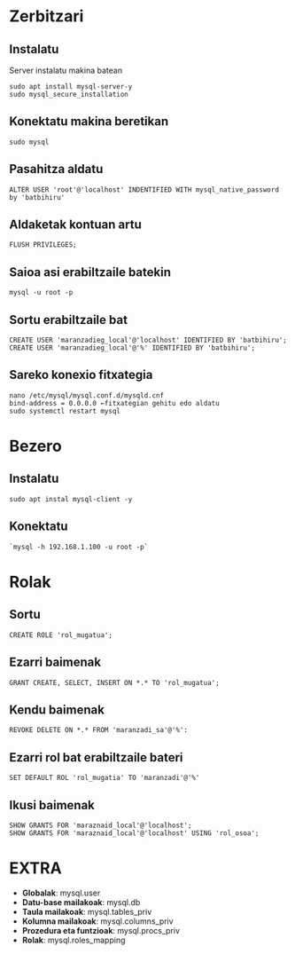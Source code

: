 
# Zerbitzari
## Instalatu
Server instalatu makina batean
```
sudo apt install mysql-server-y
sudo mysql_secure_installation
```
## Konektatu makina beretikan
```
sudo mysql
```

## Pasahitza aldatu
```
ALTER USER 'root'@'localhost' INDENTIFIED WITH mysql_native_password by 'batbihiru'
```

## Aldaketak kontuan artu
```
FLUSH PRIVILEGES;
```

## Saioa asi erabiltzaile batekin
```
mysql -u root -p
```

## Sortu erabiltzaile bat
```
CREATE USER 'maranzadieg_local'@'localhost' IDENTIFIED BY 'batbihiru';
CREATE USER 'maranzadieg_local'@'%' IDENTIFIED BY 'batbihiru';
```

## Sareko konexio fitxategia
```
nano /etc/mysql/mysql.conf.d/mysqld.cnf
bind-address = 0.0.0.0 ←fitxategian gehitu edo aldatu
sudo systemctl restart mysql
```

# Bezero
## Instalatu
```
sudo apt instal mysql-client -y
```

## Konektatu
```
`mysql -h 192.168.1.100 -u root -p`
```
# Rolak

## Sortu
```
CREATE ROLE 'rol_mugatua';
```
## Ezarri baimenak
```
GRANT CREATE, SELECT, INSERT ON *.* TO 'rol_mugatua';
```

## Kendu baimenak
```
REVOKE DELETE ON *.* FROM 'maranzadi_sa'@'%':
```
## Ezarri rol bat erabiltzaile bateri
```
SET DEFAULT ROL 'rol_mugatia' TO 'maranzadi'@'%'
```
## Ikusi baimenak
```
SHOW GRANTS FOR 'maraznaid_local'@'localhost';
SHOW GRANTS FOR 'maraznaid_local'@'localhost' USING 'rol_osoa';
```

# EXTRA
- **Globalak**: mysql.user  
- **Datu-base mailakoak**: mysql.db  
- **Taula mailakoak**: mysql.tables_priv  
- **Kolumna mailakoak**: mysql.columns_priv  
- **Prozedura eta funtzioak**: mysql.procs_priv  
- **Rolak**: mysql.roles_mapping  
